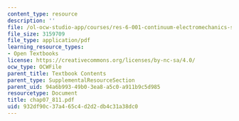 ```yaml
---
content_type: resource
description: ''
file: /ol-ocw-studio-app/courses/res-6-001-continuum-electromechanics-spring-2009/932df90c37a465c4d2d2db4c31a38dc0_chap07_811.pdf
file_size: 3159709
file_type: application/pdf
learning_resource_types:
- Open Textbooks
license: https://creativecommons.org/licenses/by-nc-sa/4.0/
ocw_type: OCWFile
parent_title: Textbook Contents
parent_type: SupplementalResourceSection
parent_uid: 94a6b993-49b0-3ea8-a5c0-a911b9c5d985
resourcetype: Document
title: chap07_811.pdf
uid: 932df90c-37a4-65c4-d2d2-db4c31a38dc0
---
```

